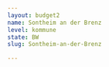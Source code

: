```yaml
---
layout: budget2
name: Sontheim an der Brenz
level: kommune
state: BW
slug: Sontheim-an-der-Brenz

---
```



